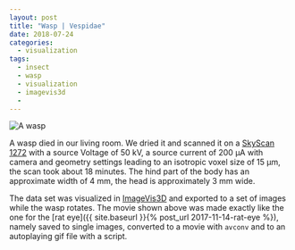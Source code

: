```yaml
---
layout: post
title: "Wasp | Vespidae"
date: 2018-07-24
categories:
  - visualization
tags:
  - insect
  - wasp
  - visualization
  - imagevis3d
  -
---
```


![A wasp](/assets/2018/07/24/wasp-vespidae/wasp.gif)

A wasp died in our living room.
We dried it and scanned it on a [SkyScan 1272](https://www.bruker.com/products/microtomography/micro-ct-for-sample-scanning/skyscan-1272/overview.html) with a source Voltage of 50 kV, a source current of 200 µA with camera and geometry settings leading to an isotropic voxel size of 15 µm, the scan took about 18 minutes.
The hind part of the body has an approximate width of 4 mm, the head is approximately 3 mm wide.

The data set was visualized in [ImageVis3D](http://www.sci.utah.edu/software/imagevis3d.html) and exported to a set of images while the wasp rotates.
The movie shown above was made exactly like the one for the [rat eye]({{ site.baseurl }}{% post_url 2017-11-14-rat-eye %}), namely saved to single images, converted to a movie with `avconv` and to an autoplaying gif file with a script.

